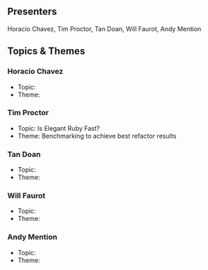 ## Presenters

Horacio Chavez, Tim Proctor, Tan Doan, Will Faurot, Andy Mention

## Topics & Themes

### Horacio Chavez

* Topic:
* Theme:

### Tim Proctor

* Topic: Is Elegant Ruby Fast?
* Theme: Benchmarking to achieve best refactor results

### Tan Doan

* Topic:
* Theme:

### Will Faurot

* Topic:
* Theme:

### Andy Mention

* Topic:
* Theme:

